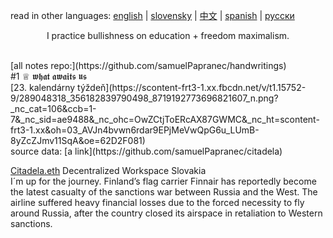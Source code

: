 read in other languages: [english](https://) | [slovensky](https://) | [中文](https://) | [spanish](https://) | [русски](https://) 
<p align="center">
I practice bullishness on education  +  freedom maximalism.
</p>
  <br>
[all notes repo:](https://github.com/samuelPapranec/handwritings)
<br>
#1 ♕ 𝖜𝖍𝖆𝖙 𝖆𝖜𝖆𝖎𝖙𝖘 𝖚𝖘 <br>
[23. kalendárny týždeň](https://scontent-frt3-1.xx.fbcdn.net/v/t1.15752-9/289048318_356182839790498_8719192773696821607_n.png?_nc_cat=106&ccb=1-7&_nc_sid=ae9488&_nc_ohc=OwZCtjToERcAX87GWMC&_nc_ht=scontent-frt3-1.xx&oh=03_AVJn4bvwn6rdar9EPjMeVwQpG6u_LUmB-8yZcZJmv11SqA&oe=62D2F081)
 <br>    
source data: 
[a link](https://github.com/samuelPapranec/citadela)

[Citadela.eth](tbd) Decentralized Workspace Slovakia
    <br>
I´m up for the journey.
Finland’s flag carrier Finnair has reportedly become the latest casualty of the sanctions war between Russia and the West. The airline suffered heavy financial losses due to the forced necessity to fly around Russia, after the country closed its airspace in retaliation to Western sanctions.